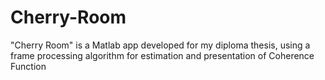 # Cherry-Room
"Cherry Room" is a Matlab app developed for my diploma thesis, using a frame processing algorithm for estimation and presentation of Coherence Function
